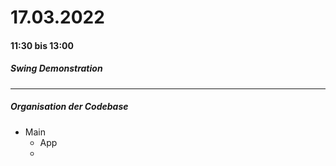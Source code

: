 # 17.03.2022
#### 11:30 bis 13:00

##### Swing Demonstration

---
##### Organisation der Codebase 

- Main
  - App
  - 
